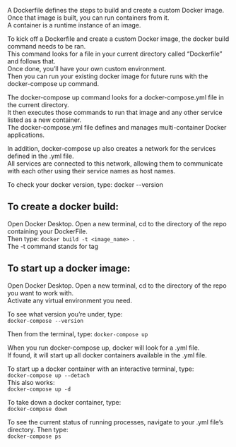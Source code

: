 A Dockerfile defines the steps to build and create a custom Docker image.  
Once that image is built, you can run containers from it.  
A container is a runtime instance of an image.  

To kick off a Dockerfile and create a custom Docker image, the docker build command needs to be ran.  
This command looks for a file in your current directory called “Dockerfile” and follows that.  
Once done, you’ll have your own custom environment.  
Then you can run your existing docker image for future runs with the docker-compose up command.  

The docker-compose up command looks for a docker-compose.yml file in the current directory.  
It then executes those commands to run that image and any other service listed as a new container.  
The docker-compose.yml file defines and manages multi-container Docker applications.  

In addition, docker-compose up also creates a network for the services defined in the .yml file.  
All services are connected to this network, allowing them to communicate with each other using their service names as host names.  

To check your docker version, type: docker --version  

<h2>To create a docker build:</h2>

Open Docker Desktop. Open a new terminal, cd to the directory of the repo containing your DockerFile.  
Then type: `docker build -t <image_name> .`  
The -t command stands for tag  

<h2>To start up a docker image:</h2>

Open Docker Desktop. Open a new terminal, cd to the directory of the repo you want to work with.  
Activate any virtual environment you need.  

To see what version you’re under, type:  
`docker-compose --version`

Then from the terminal, type:
`docker-compose up`

When you run docker-compose up, docker will look for a .yml file.  
If found, it will start up all docker containers available in the .yml file.  

To start up a docker container with an interactive terminal, type:  
`docker-compose up --detach`  
This also works:  
`docker-compose up -d`

To take down a docker container, type:  
`docker-compose down`

To see the current status of running processes, navigate to your .yml file’s directory. Then type:  
`docker-compose ps`
